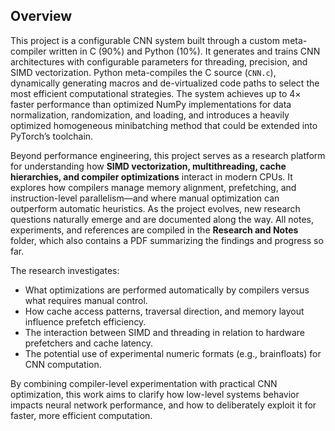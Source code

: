 ## Overview

This project is a configurable CNN system built through a custom meta-compiler written in C (90%) and Python (10%). It generates and trains CNN architectures with configurable parameters for threading, precision, and SIMD vectorization. Python meta-compiles the C source (`CNN.c`), dynamically generating macros and de-virtualized code paths to select the most efficient computational strategies. The system achieves up to 4× faster performance than optimized NumPy implementations for data normalization, randomization, and loading, and introduces a heavily optimized homogeneous minibatching method that could be extended into PyTorch’s toolchain.

Beyond performance engineering, this project serves as a research platform for understanding how **SIMD vectorization, multithreading, cache hierarchies, and compiler optimizations** interact in modern CPUs. It explores how compilers manage memory alignment, prefetching, and instruction-level parallelism—and where manual optimization can outperform automatic heuristics. As the project evolves, new research questions naturally emerge and are documented along the way. All notes, experiments, and references are compiled in the **Research and Notes** folder, which also contains a PDF summarizing the findings and progress so far.

The research investigates:

- What optimizations are performed automatically by compilers versus what requires manual control.
- How cache access patterns, traversal direction, and memory layout influence prefetch efficiency.
- The interaction between SIMD and threading in relation to hardware prefetchers and cache latency.
- The potential use of experimental numeric formats (e.g., brainfloats) for CNN computation.

By combining compiler-level experimentation with practical CNN optimization, this work aims to clarify how low-level systems behavior impacts neural network performance, and how to deliberately exploit it for faster, more efficient computation.
